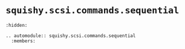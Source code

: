 # `squishy.scsi.commands.sequential`

```{toctree}
:hidden:
```

```{eval-rst}
.. automodule:: squishy.scsi.commands.sequential
  :members:

```
